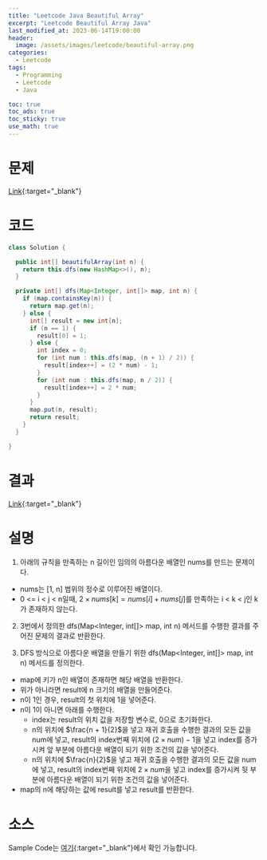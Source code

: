 ```yaml
---
title: "Leetcode Java Beautiful Array"
excerpt: "Leetcode Beautiful Array Java"
last_modified_at: 2023-06-14T19:00:00
header:
  image: /assets/images/leetcode/beautiful-array.png
categories:
  - Leetcode
tags:
  - Programming
  - Leetcode
  - Java

toc: true
toc_ads: true
toc_sticky: true
use_math: true
---
```

# 문제
[Link](https://leetcode.com/problems/beautiful-array){:target="_blank"}

# 코드
```java
class Solution {

  public int[] beautifulArray(int n) {
    return this.dfs(new HashMap<>(), n);
  }

  private int[] dfs(Map<Integer, int[]> map, int n) {
    if (map.containsKey(n)) {
      return map.get(n);
    } else {
      int[] result = new int[n];
      if (n == 1) {
        result[0] = 1;
      } else {
        int index = 0;
        for (int num : this.dfs(map, (n + 1) / 2)) {
          result[index++] = (2 * num) - 1;
        }
        for (int num : this.dfs(map, n / 2)) {
          result[index++] = 2 * num;
        }
      }
      map.put(n, result);
      return result;
    }
  }

}
```

# 결과
[Link](https://leetcode.com/problems/beautiful-array/submissions/971008249/){:target="_blank"}

# 설명
1. 아래의 규칙을 만족하는 n 길이인 임의의 아름다운 배열인 nums를 만드는 문제이다.
- nums는 [1, n] 범위의 정수로 이루어진 배열이다.
- 0 <= i < j < n일때, $2 \times nums[k] = nums[i] + nums[j]$를 만족하는 i < k < j인 k가 존재하지 않는다.

2. 3번에서 정의한 dfs(Map<Integer, int[]> map, int n) 메서드를 수행한 결과를 주어진 문제의 결과로 반환한다.

3. DFS 방식으로 아름다운 배열을 만들기 위한 dfs(Map<Integer, int[]> map, int n) 메서드를 정의한다.
- map에 키가 n인 배열이 존재하면 해당 배열을 반환한다.
- 위가 아니라면 result에 n 크기의 배열을 만들어준다.
- n이 1인 경우, result의 첫 위치에 1을 넣어준다.
- n이 1이 아니면 아래를 수행한다.
  - index는 result의 위치 값을 저장할 변수로, 0으로 초기화한다.
  - n의 위치에 $\frac{n + 1}{2}$을 넣고 재귀 호출을 수행한 결과의 모든 값을 num에 넣고, result의 index번째 위치에 $(2 \times num) - 1$을 넣고 index를 증가시켜 앞 부분에 아름다운 배열이 되기 위한 조건의 값을 넣어준다.
  - n의 위치에 $\frac{n}{2}$을 넣고 재귀 호출을 수행한 결과의 모든 값을 num에 넣고, result의 index번째 위치에 $2 \times num$을 넣고 index를 증가시켜 뒷 부분에 아름다운 배열이 되기 위한 조건의 값을 넣어준다.
- map의 n에 해당하는 값에 result를 넣고 result를 반환한다.

# 소스
Sample Code는 [여기](https://github.com/GracefulSoul/leetcode/blob/master/src/main/java/gracefulsoul/problems/BeautifulArray.java){:target="_blank"}에서 확인 가능합니다.